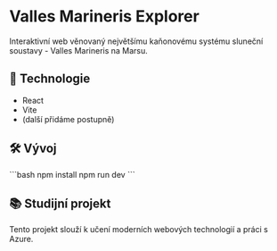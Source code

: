 # Valles Marineris Explorer

Interaktivní web věnovaný největšímu kaňonovému systému sluneční soustavy - Valles Marineris na Marsu.

## 🚀 Technologie

- React
- Vite
- (další přidáme postupně)

## 🛠️ Vývoj

\```bash
npm install
npm run dev
\```

## 📚 Studijní projekt

Tento projekt slouží k učení moderních webových technologií a práci s Azure.